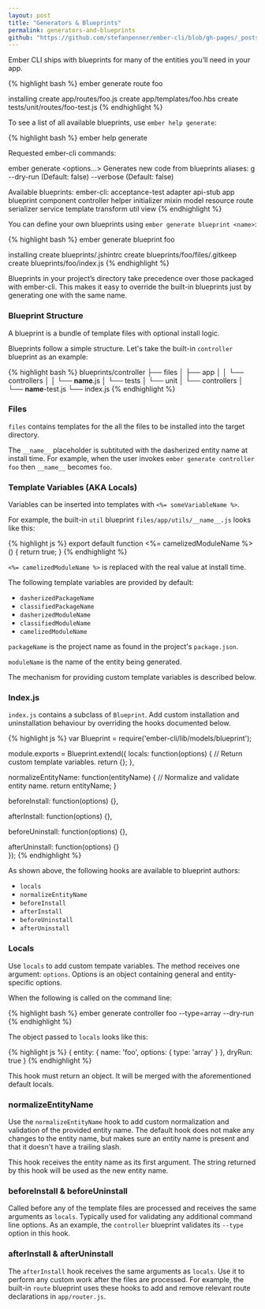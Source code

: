 ```yaml
---
layout: post
title: "Generators & Blueprints"
permalink: generators-and-blueprints
github: "https://github.com/stefanpenner/ember-cli/blob/gh-pages/_posts/2013-04-08-generators-and-blueprints.md"
---
```


Ember CLI ships with blueprints for many of the entities you’ll
need in your app.

{% highlight bash %}
ember generate route foo

installing
  create app/routes/foo.js
  create app/templates/foo.hbs
  create tests/unit/routes/foo-test.js
{% endhighlight %}

To see a list of all available blueprints, use `ember help generate`:

{% highlight bash %}
ember help generate

Requested ember-cli commands:

ember generate <blueprint> <options...>
  Generates new code from blueprints
  aliases: g
  --dry-run (Default: false)
  --verbose (Default: false)

  Available blueprints:
    ember-cli:
      acceptance-test
      adapter
      api-stub
      app
      blueprint
      component
      controller
      helper
      initializer
      mixin
      model
      resource
      route
      serializer
      service
      template
      transform
      util
      view
{% endhighlight %}

You can define your own blueprints using `ember generate blueprint <name>`:

{% highlight bash %}
ember generate blueprint foo

installing
  create blueprints/.jshintrc
  create blueprints/foo/files/.gitkeep
  create blueprints/foo/index.js
{% endhighlight %}

Blueprints in your project’s directory take precedence over those packaged
with ember-cli. This makes it easy to override the built-in blueprints
just by generating one with the same name.

### Blueprint Structure

A blueprint is a bundle of template files with optional install logic.

Blueprints follow a simple structure. Let's take the built-in
`controller` blueprint as an example:

{% highlight bash %}
blueprints/controller
├── files
│   ├── app
│   │   └── controllers
│   │       └── __name__.js
│   └── tests
│       └── unit
│           └── controllers
│               └── __name__-test.js
└── index.js
{% endhighlight %}

### Files

`files` contains templates for the all the files to be
installed into the target directory.

The `__name__` placeholder is subtituted with the dasherized
entity name at install time. For example, when the user
invokes `ember generate controller foo` then `__name__` becomes
`foo`.

### Template Variables (AKA Locals)

Variables can be inserted into templates with
`<%= someVariableName %>`.

For example, the built-in `util` blueprint
`files/app/utils/__name__.js` looks like this:

{% highlight js %}
export default function <%= camelizedModuleName %>() {
  return true;
}
{% endhighlight %}

`<%= camelizedModuleName %>` is replaced with the real
value at install time.

The following template variables are provided by default:

- `dasherizedPackageName`
- `classifiedPackageName`
- `dasherizedModuleName`
- `classifiedModuleName`
- `camelizedModuleName`

`packageName` is the project name as found in the project's
`package.json`.

`moduleName` is the name of the entity being generated.

The mechanism for providing custom template variables is
described below.

### Index.js

`index.js` contains a subclass of `Blueprint`. Add custom
installation and uninstallation behaviour by overriding
the hooks documented below.

{% highlight js %}
var Blueprint = require('ember-cli/lib/models/blueprint');

module.exports = Blueprint.extend({
  locals: function(options) {
    // Return custom template variables.
    return {};
  },
  
  normalizeEntityName: function(entityName) {
  	// Normalize and validate entity name.
  	return entityName;
  }

  beforeInstall: function(options) {},
  
  afterInstall: function(options) {},
  
  beforeUninstall: function(options) {},
  
  afterUninstall: function(options) {}  
});
{% endhighlight %}

As shown above, the following hooks are available to
blueprint authors:

- `locals`
- `normalizeEntityName`
- `beforeInstall`
- `afterInstall`
- `beforeUninstall`
- `afterUninstall`

### Locals

Use `locals` to add custom tempate variables. The method
receives one argument: `options`. Options is an object
containing general and entity-specific options.

When the following is called on the command line:

{% highlight bash %}
ember generate controller foo --type=array --dry-run
{% endhighlight %}

The object passed to `locals` looks like this:

{% highlight js %}
{
  entity: {
    name: 'foo',
    options: {
      type: 'array'
    }
  },
  dryRun: true
}
{% endhighlight %}

This hook must return an object. It will be merged with the
aforementioned default locals.

### normalizeEntityName

Use the `normalizeEntityName` hook to add custom normalization and
validation of the provided entity name. The default hook does not
make any changes to the entity name, but makes sure an entity name
is present and that it doesn't have a trailing slash.

This hook receives the entity name as its first argument. The string
returned by this hook will be used as the new entity name.

### beforeInstall & beforeUninstall

Called before any of the template files are processed and receives
the same arguments as `locals`. Typically used for validating any
additional command line options. As an example, the `controller`
blueprint validates its `--type` option in this hook.

### afterInstall & afterUninstall

The `afterInstall` hook receives the same arguments as `locals`.
Use it to perform any custom work after the files are processed.
For example, the built-in `route` blueprint uses these hooks to
add and remove relevant route declarations in `app/router.js`.
